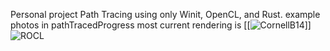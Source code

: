 Personal project Path Tracing using only Winit, OpenCL, and Rust.
example photos in pathTracedProgress 
most current rendering is 
[[![CornellB14](https://github.com/12465132/ROCL/assets/95362418/0230e4ed-4e9d-4eea-9d97-65eb5f36b725)]]
![ROCL](https://github.com/12465132/ROCL/assets/95362418/be262051-c085-42f5-bb3c-b2da858ad258)
